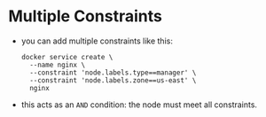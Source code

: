 # Multiple Constraints

- you can add multiple constraints like this:

    ```commandline
    docker service create \
      --name nginx \
      --constraint 'node.labels.type==manager' \
      --constraint 'node.labels.zone==us-east' \
      nginx
    ```

- this acts as an `AND` condition: the node must meet all constraints.
